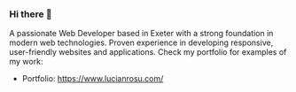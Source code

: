 ### Hi there 👋

<!--
**lucianRosuAtc/lucianRosuAtc** is a ✨ _special_ ✨ repository because its `README.md` (this file) appears on your GitHub profile.

Here are some ideas to get you started:

- 🔭 I’m currently working on ...
- 🌱 I’m currently learning ...
- 👯 I’m looking to collaborate on ...
- 🤔 I’m looking for help with ...
- 💬 Ask me about ...
- 📫 How to reach me: ...
- 😄 Pronouns: ...
- ⚡ Fun fact: ...
-->


A passionate Web Developer based in Exeter with a strong foundation in modern web technologies. Proven experience in developing responsive, user-friendly websites and applications. Check my portfolio for examples of my work:

* Portfolio: https://www.lucianrosu.com/



